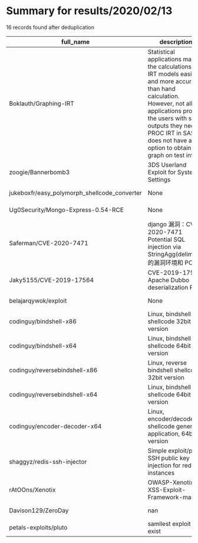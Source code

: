 
# Summary for results/2020/02/13
    
16 records found after deduplication

| full_name | description | html_url | matched_list | matched_count | pushed_at | size | stargazers_count | language | forks_count |
|----------------------------------------------|------------------------------------------------------------------------------------------------------------------------------------------------------------------------------------------------------------------------------------------------------------------|-----------------------------------------------------------------|----------------------|-----------------|---------------------------|--------|--------------------|-------------------|---------------|
| Boklauth/Graphing-IRT | Statistical applications make the calculations of IRT models easier and more accurate than hand calculation. However, not all applications provide the users with some outputs they need. PROC IRT in SAS does not have an option to obtain a graph on test info | https://github.com/Boklauth/Graphing-IRT | ['exploit'] | 1 | 2020-02-13 18:15:46+00:00 | 1471 | 0 | SAS | 0 |
| zoogie/Bannerbomb3 | 3DS Userland Exploit for System Settings | https://github.com/zoogie/Bannerbomb3 | ['exploit'] | 1 | 2020-02-13 05:55:56+00:00 | 98 | 85 | C | 7 |
| jukeboxfr/easy_polymorph_shellcode_converter | None | https://github.com/jukeboxfr/easy_polymorph_shellcode_converter | ['shellcode'] | 1 | 2020-02-13 15:53:30+00:00 | 31 | 0 | Python | 0 |
| Ug0Security/Mongo-Express-0.54-RCE | None | https://github.com/Ug0Security/Mongo-Express-0.54-RCE | ['rce'] | 1 | 2020-02-13 11:03:47+00:00 | 4 | 2 | Shell | 0 |
| Saferman/CVE-2020-7471 | django 漏洞：CVE-2020-7471 Potential SQL injection via StringAgg(delimiter) 的漏洞环境和 POC | https://github.com/Saferman/CVE-2020-7471 | ['cve poc', 'cve-2'] | 2 | 2020-02-13 12:56:31+00:00 | 9 | 101 | Python | 21 |
| Jaky5155/CVE-2019-17564 | CVE-2019-17564 Apache Dubbo deserialization RCE | https://github.com/Jaky5155/CVE-2019-17564 | ['cve-2', 'rce'] | 2 | 2020-02-13 01:42:21+00:00 | 0 | 4 | | 1 |
| belajarqywok/exploit | None | https://github.com/belajarqywok/exploit | ['exploit'] | 1 | 2020-02-13 01:57:14+00:00 | 0 | 1 | | 0 |
| codinguy/bindshell-x86 | Linux, bindshell shellcode 32bit version | https://github.com/codinguy/bindshell-x86 | ['shellcode'] | 1 | 2020-02-13 06:24:59+00:00 | 3 | 0 | Assembly | 0 |
| codinguy/bindshell-x64 | Linux, bindshell shellcode 64bit version | https://github.com/codinguy/bindshell-x64 | ['shellcode'] | 1 | 2020-02-13 06:25:19+00:00 | 3 | 0 | Assembly | 0 |
| codinguy/reversebindshell-x86 | Linux, reverse bindshell shellcode 32bit version | https://github.com/codinguy/reversebindshell-x86 | ['shellcode'] | 1 | 2020-02-13 06:25:39+00:00 | 3 | 0 | Assembly | 0 |
| codinguy/reversebindshell-x64 | Linux, bindshell shellcode 64bit version | https://github.com/codinguy/reversebindshell-x64 | ['shellcode'] | 1 | 2020-02-13 06:25:58+00:00 | 2 | 0 | Assembly | 0 |
| codinguy/encoder-decoder-x64 | Linux, encoder/decoder shellcode generator application, 64bit version | https://github.com/codinguy/encoder-decoder-x64 | ['shellcode'] | 1 | 2020-02-13 06:26:16+00:00 | 3 | 0 | Ruby | 0 |
| shaggyz/redis-ssh-injector | Simple exploit/poc SSH public key injection for redis instances | https://github.com/shaggyz/redis-ssh-injector | ['exploit'] | 1 | 2020-02-13 14:24:30+00:00 | 1 | 1 | Shell | 0 |
| rAtOOns/Xenotix | OWASP-Xenotix-XSS-Exploit-Framework-master | https://github.com/rAtOOns/Xenotix | ['exploit'] | 1 | 2020-02-13 15:37:35+00:00 | 79822 | 0 | Visual Basic .NET | 0 |
| Davison129/ZeroDay | nan | https://github.com/Davison129/ZeroDay | ['zeroday'] | 1 | 2020-02-13 15:08:41+00:00 | 3 | 0 | nan | 0 |
| petals-exploits/pluto | samllest exploit to exist | https://github.com/petals-exploits/pluto | ['exploit'] | 1 | 2020-02-13 21:54:50+00:00 | 1006 | 0 | C# | 0 |
